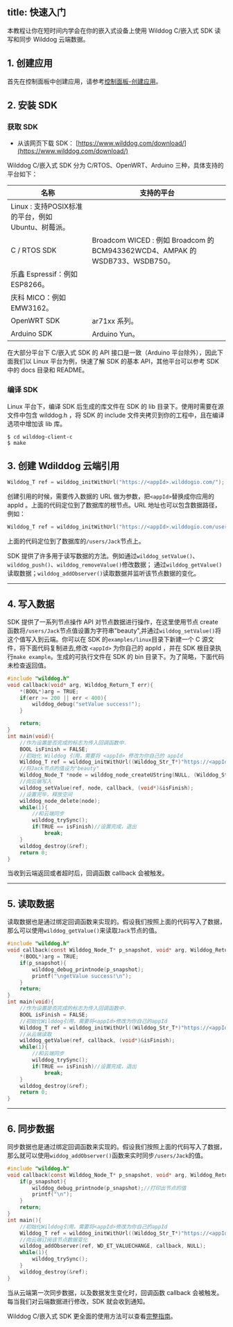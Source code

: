 title: 快速入门
---

本教程让你在短时间内学会在你的嵌入式设备上使用 Wilddog C/嵌入式 SDK 读写和同步 Wilddog 云端数据。

## 1. 创建应用

首先在控制面板中创建应用，请参考[控制面板-创建应用](/console/creat.html)。

## 2. 安装 SDK

### 获取 SDK

- 从该网页下载 SDK： [https://www.wilddog.com/download/](https://www.wilddog.com/download/)

Wilddog C/嵌入式 SDK 分为 C/RTOS、OpenWRT、Arduino 三种，具体支持的平台如下：

名称 | 支持的平台
---- | ----
 | Linux : 支持POSIX标准的平台，例如 Ubuntu、树莓派。
C / RTOS SDK | Broadcom WICED : 例如 Broadcom 的 BCM943362WCD4、AMPAK 的 WSDB733、WSDB750。
 | 乐鑫 Espressif：例如 ESP8266。
 | 庆科 MICO：例如 EMW3162。
OpenWRT SDK | ar71xx 系列。
Arduino SDK | Arduino Yun。

在大部分平台下 C/嵌入式 SDK 的 API 接口是一致（Arduino 平台除外），因此下面我们以 Linux 平台为例，快速了解 SDK 的基本 API，其他平台可以参考 SDK 中的 docs 目录和 README。

### 编译 SDK

Linux 平台下，编译 SDK 后生成的库文件在 SDK 的 lib 目录下。使用时需要在源文件中包含 wilddog.h ，将 SDK 的 include 文件夹拷贝到你的工程中，且在编译选项中增加该 lib 库。

    $ cd wilddog-client-c
    $ make 
 

## 3. 创建 Wdilddog 云端引用

```c
Wilddog_T ref = wilddog_initWithUrl("https://<appId>.wilddogio.com/");
```
创建引用的时候，需要传入数据的 URL 做为参数，把`<appId>`替换成你应用的 appId 。上面的代码定位到了数据库的根节点。URL 地址也可以包含数据路径，例如：
```c
Wilddog_T ref = wilddog_initWithUrl("https://<appId>.wilddogio.com/users/Jack");
```
上面的代码定位到了数据库的`/users/Jack`节点上。

SDK 提供了许多用于读写数据的方法。例如通过`wilddog_setValue()`、`wilddog_push()`、`wilddog_removeValue()`修改数据； 通过`wilddog_getValue()`读取数据；`wilddog_addObserver()`读取数据并监听该节点数据的变化。

<hr>

## 4. 写入数据

SDK 提供了一系列节点操作 API 对节点数据进行操作，在这里使用节点 create 函数将`/users/Jack`节点值设置为字符串"beauty",并通过`wilddog_setValue()`将这个值写入到云端。你可以在 SDK 的`examples/linux`目录下新建一个 C 源文件，将下面代码复制进去,修改 `<appId>` 为你自己的 appId ，并在 SDK 根目录执行`make example`。生成的可执行文件在 SDK 的 bin 目录下。为了简略，下面代码未检查返回值。
```c
#include "wilddog.h"
void callback(void* arg, Wilddog_Return_T err){
    *(BOOL*)arg = TRUE;
    if(err >= 200 || err < 400){
        wilddog_debug("setValue success!");
    }

    return;
}
int main(void){
    //作为设置是否完成的标志为传入回调函数中.
    BOOL isFinish = FALSE;
    //初始化 Wilddog 引用，需要将 <appId> 修改为你自己的 appId
    Wilddog_T ref = wilddog_initWithUrl((Wilddog_Str_T*)"https://<appId>.wilddogio.com/users/Jack");
    //将Jack节点的值设为"beauty"
    Wilddog_Node_T *node = wilddog_node_createUString(NULL, (Wilddog_Str_T*)"beauty");
    //向云端写入
    wilddog_setValue(ref, node, callback, (void*)&isFinish);
    //设置完毕，释放空间
    wilddog_node_delete(node);
    while(1){
        //和云端同步
        wilddog_trySync();
        if(TRUE == isFinish)//设置完成，退出
            break;
    }
    wilddog_destroy(&ref);
    return 0;
}
```
当收到云端返回或者超时后，回调函数 callback 会被触发。

<hr>

## 5. 读取数据

读取数据也是通过绑定回调函数来实现的。假设我们按照上面的代码写入了数据，那么可以使用`wilddog_getValue()`来读取`Jack`节点的值。
```c
#include "wilddog.h"
void callback(const Wilddog_Node_T* p_snapshot, void* arg, Wilddog_Return_T err){
    *(BOOL*)arg = TRUE;
    if(p_snapshot){
        wilddog_debug_printnode(p_snapshot);
        printf("\ngetValue success!\n");
    }
    return;
}
int main(void){
    //作为设置是否完成的标志为传入回调函数中.
    BOOL isFinish = FALSE;
    //初始化Wilddog引用，需要将<appId>修改为你自己的appId
    Wilddog_T ref = wilddog_initWithUrl((Wilddog_Str_T*)"https://<appId>.wilddogio.com/users/Jack");
    //从云端读取
    wilddog_getValue(ref, callback, (void*)&isFinish);
    while(1){
        //和云端同步
        wilddog_trySync();
        if(TRUE == isFinish)//设置完成，退出
            break;
    }
    wilddog_destroy(&ref);
    return 0;
}
```
<hr>

## 6. 同步数据

同步数据也是通过绑定回调函数来实现的。假设我们按照上面的代码写入了数据，那么就可以使用`widdog_addObserver()`函数来实时同步`/users/Jack`的值。
```c
#include "wilddog.h"
void callback(const Wilddog_Node_T* p_snapshot, void* arg, Wilddog_Return_T err){
    if(p_snapshot){
        wilddog_debug_printnode(p_snapshot);//打印出节点的值
        printf("\n");
    }
    return;
}
int main(){
    //初始化Wilddog引用，需要将<appId>修改为你自己的appId
    Wilddog_T ref = wilddog_initWithUrl((Wilddog_Str_T*)"https://<appId>.wilddogio.com/users/Jack");
    //向云端订阅该节点数据变化
    wilddog_addObserver(ref, WD_ET_VALUECHANGE, callback, NULL);
    while(1){
        wilddog_trySync();
    }
    wilddog_destroy(&ref);
}
```
当从云端第一次同步数据，以及数据发生变化时，回调函数 callback 会被触发。每当我们对云端数据进行修改，SDK 就会收到通知。

 Wilddog C/嵌入式 SDK 更全面的使用方法可以查看[完整指南](/guide/sync/c/config-and-porting.html)。
